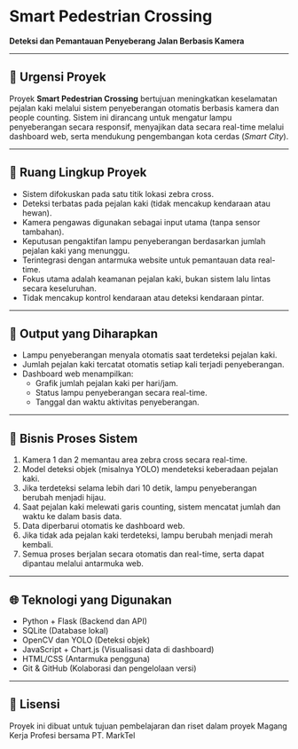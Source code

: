 
# Smart Pedestrian Crossing

**Deteksi dan Pemantauan Penyeberang Jalan Berbasis Kamera**

---

## 📌 Urgensi Proyek

Proyek **Smart Pedestrian Crossing** bertujuan meningkatkan keselamatan pejalan kaki melalui sistem penyeberangan otomatis berbasis kamera dan people counting. Sistem ini dirancang untuk mengatur lampu penyeberangan secara responsif, menyajikan data secara real-time melalui dashboard web, serta mendukung pengembangan kota cerdas (*Smart City*).

---

## 📍 Ruang Lingkup Proyek

- Sistem difokuskan pada satu titik lokasi zebra cross.
- Deteksi terbatas pada pejalan kaki (tidak mencakup kendaraan atau hewan).
- Kamera pengawas digunakan sebagai input utama (tanpa sensor tambahan).
- Keputusan pengaktifan lampu penyeberangan berdasarkan jumlah pejalan kaki yang menunggu.
- Terintegrasi dengan antarmuka website untuk pemantauan data real-time.
- Fokus utama adalah keamanan pejalan kaki, bukan sistem lalu lintas secara keseluruhan.
- Tidak mencakup kontrol kendaraan atau deteksi kendaraan pintar.

---

## 🎯 Output yang Diharapkan

- Lampu penyeberangan menyala otomatis saat terdeteksi pejalan kaki.
- Jumlah pejalan kaki tercatat otomatis setiap kali terjadi penyeberangan.
- Dashboard web menampilkan:
  - Grafik jumlah pejalan kaki per hari/jam.
  - Status lampu penyeberangan secara real-time.
  - Tanggal dan waktu aktivitas penyeberangan.

---

## 🔁 Bisnis Proses Sistem

1. Kamera 1 dan 2 memantau area zebra cross secara real-time.
2. Model deteksi objek (misalnya YOLO) mendeteksi keberadaan pejalan kaki.
3. Jika terdeteksi selama lebih dari 10 detik, lampu penyeberangan berubah menjadi hijau.
4. Saat pejalan kaki melewati garis counting, sistem mencatat jumlah dan waktu ke dalam basis data.
5. Data diperbarui otomatis ke dashboard web.
6. Jika tidak ada pejalan kaki terdeteksi, lampu berubah menjadi merah kembali.
7. Semua proses berjalan secara otomatis dan real-time, serta dapat dipantau melalui antarmuka web.

---

## 🌐 Teknologi yang Digunakan

- Python + Flask (Backend dan API)
- SQLite (Database lokal)
- OpenCV dan YOLO (Deteksi objek)
- JavaScript + Chart.js (Visualisasi data di dashboard)
- HTML/CSS (Antarmuka pengguna)
- Git & GitHub (Kolaborasi dan pengelolaan versi)

---

## 📄 Lisensi

Proyek ini dibuat untuk tujuan pembelajaran dan riset dalam proyek Magang Kerja Profesi bersama PT. MarkTel
